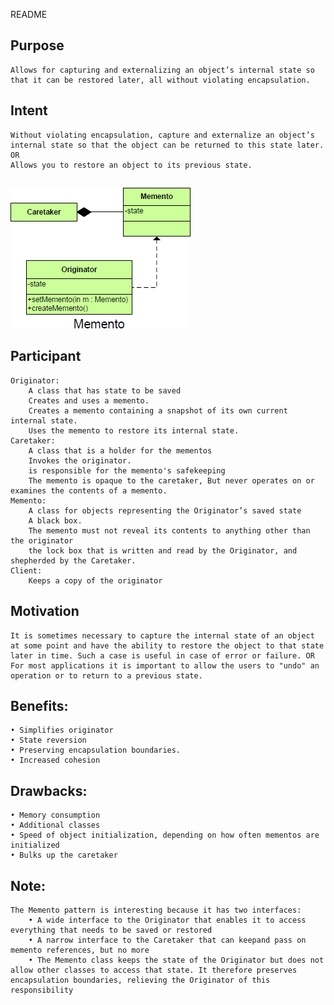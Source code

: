 README

## Purpose
	Allows for capturing and externalizing an object’s internal state so that it can be restored later, all without violating encapsulation.
## Intent
	Without violating encapsulation, capture and externalize an object’s internal state so that the object can be returned to this state later.
	OR
	Allows you to restore an object to its previous state.

##
![alt text](./Images/Memento-1.md.png "Memento")
##

## Participant
	Originator:
		A class that has state to be saved
		Creates and uses a memento.
		Creates a memento containing a snapshot of its own current internal state.
		Uses the memento to restore its internal state.
	Caretaker:
		A class that is a holder for the mementos
		Invokes the originator.
		is responsible for the memento's safekeeping
		The memento is opaque to the caretaker, But never operates on or examines the contents of a memento.
	Memento:
		A class for objects representing the Originator’s saved state
		A black box.
		The memento must not reveal its contents to anything other than the originator
		the lock box that is written and read by the Originator, and shepherded by the Caretaker.
	Client:
		Keeps a copy of the originator

## Motivation
	It is sometimes necessary to capture the internal state of an object at some point and have the ability to restore the object to that state later in time. Such a case is useful in case of error or failure. OR For most applications it is important to allow the users to "undo" an operation or to return to a previous state.

## Benefits:
	• Simplifies originator
	• State reversion
	• Preserving encapsulation boundaries.
	• Increased cohesion
## Drawbacks:
	• Memory consumption
	• Additional classes
	• Speed of object initialization, depending on how often mementos are initialized
	• Bulks up the caretaker

## Note:
	The Memento pattern is interesting because it has two interfaces:
		• A wide interface to the Originator that enables it to access everything that needs to be saved or restored
		• A narrow interface to the Caretaker that can keepand pass on memento references, but no more
		• The Memento class keeps the state of the Originator but does not allow other classes to access that state. It therefore preserves encapsulation boundaries, relieving the Originator of this responsibility
